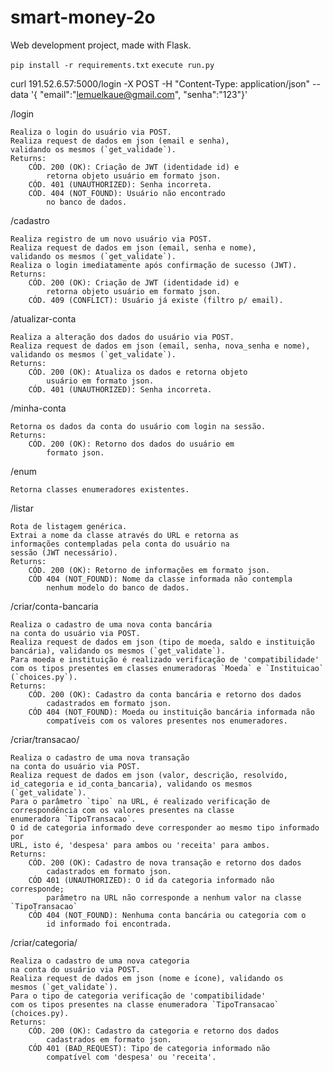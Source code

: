 # smart-money-2o
Web development project, made with Flask.

`pip install -r requirements.txt`
`execute run.py`

curl 191.52.6.57:5000/login -X POST -H "Content-Type: application/json" --data '{ "email":"lemuelkaue@gmail.com", "senha":"123"}'

/login

	Realiza o login do usuário via POST.
	Realiza request de dados em json (email e senha), 
	validando os mesmos (`get_validade`).
	Returns:
		CÓD. 200 (OK): Criação de JWT (identidade id) e 
			retorna objeto usuário em formato json.
		CÓD. 401 (UNAUTHORIZED): Senha incorreta.
		CÓD. 404 (NOT_FOUND): Usuário não encontrado 
			no banco de dados.
 
  /cadastro
  
	Realiza registro de um novo usuário via POST.
	Realiza request de dados em json (email, senha e nome),
	validando os mesmos (`get_validate`).
	Realiza o login imediatamente após confirmação de sucesso (JWT).
	Returns:
		CÓD. 200 (OK): Criação de JWT (identidade id) e 
			retorna objeto usuário em formato json.
		CÓD. 409 (CONFLICT): Usuário já existe (filtro p/ email).
  
/atualizar-conta

	Realiza a alteração dos dados do usuário via POST.
	Realiza request de dados em json (email, senha, nova_senha e nome),
	validando os mesmos (`get_validate`).
	Returns:
		CÓD. 200 (OK): Atualiza os dados e retorna objeto 
			usuário em formato json.
		CÓD. 401 (UNAUTHORIZED): Senha incorreta.
 
  
  /minha-conta
  
	Retorna os dados da conta do usuário com login na sessão.
	Returns:
		CÓD. 200 (OK): Retorno dos dados do usuário em
			formato json.
  
/enum

	Retorna classes enumeradores existentes.
  
  /listar
  
	Rota de listagem genérica.
	Extrai a nome da classe através do URL e retorna as
	informações contempladas pela conta do usuário na 
	sessão (JWT necessário).
	Returns:
		CÓD. 200 (OK): Retorno de informações em formato json.
		CÓD 404 (NOT_FOUND): Nome da classe informada não contempla
			nenhum modelo do banco de dados.
  
  /criar/conta-bancaria
  
	Realiza o cadastro de uma nova conta bancária 
	na conta do usuário via POST.
	Realiza request de dados em json (tipo de moeda, saldo e instituição
	bancária), validando os mesmos (`get_validate`).
	Para moeda e instituição é realizado verificação de 'compatibilidade'
	com os tipos presentes em classes enumeradoras `Moeda` e `Instituicao` 
	(`choices.py`).
	Returns:
		CÓD. 200 (OK): Cadastro da conta bancária e retorno dos dados 
			cadastrados em formato json.
		CÓD 404 (NOT_FOUND): Moeda ou instituição bancária informada não 
			compatíveis com os valores presentes nos enumeradores.
  
  /criar/transacao/
  
	Realiza o cadastro de uma nova transação 
	na conta do usuário via POST.
	Realiza request de dados em json (valor, descrição, resolvido, 
	id_categoria e id_conta_bancaria), validando os mesmos (`get_validate`).
	Para o parâmetro `tipo` na URL, é realizado verificação de 
	correspondência com os valores presentes na classe
	enumeradora `TipoTransacao`.
	O id de categoria informado deve corresponder ao mesmo tipo informado por
	URL, isto é, 'despesa' para ambos ou 'receita' para ambos.
	Returns:
		CÓD. 200 (OK): Cadastro de nova transação e retorno dos dados 
			cadastrados em formato json.
		CÓD 401 (UNAUTHORIZED): O id da categoria informado não corresponde;
			parâmetro na URL não corresponde a nenhum valor na classe `TipoTransacao`
		CÓD 404 (NOT_FOUND): Nenhuma conta bancária ou categoria com o 
			id informado foi encontrada.
  
  /criar/categoria/
  
	Realiza o cadastro de uma nova categoria 
	na conta do usuário via POST.
	Realiza request de dados em json (nome e ícone), validando os 
	mesmos (`get_validate`).
	Para o tipo de categoria verificação de 'compatibilidade'
	com os tipos presentes na classe enumeradora `TipoTransacao` 
	(choices.py).
	Returns:
		CÓD. 200 (OK): Cadastro da categoria e retorno dos dados 
			cadastrados em formato json.
		CÓD 401 (BAD_REQUEST): Tipo de categoria informado não 
			compatível com 'despesa' ou 'receita'.

